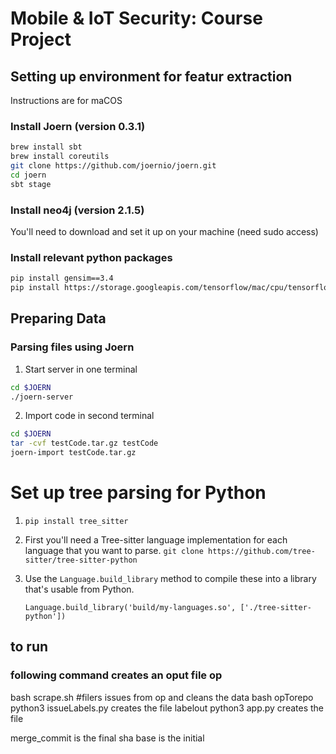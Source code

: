 # Mobile &amp; IoT Security: Course Project

## Setting up environment for featur extraction

Instructions are for maCOS

### Install Joern (version 0.3.1)

```bash
brew install sbt
brew install coreutils
git clone https://github.com/joernio/joern.git
cd joern
sbt stage
```

### Install neo4j (version 2.1.5)

You'll need to download and set it up on your machine (need sudo access)

### Install relevant python packages

```bash
pip install gensim==3.4
pip install https://storage.googleapis.com/tensorflow/mac/cpu/tensorflow-1.6.0-py3-none-any.whl
```

## Preparing Data

### Parsing files using Joern

1. Start server in one terminal

```bash
cd $JOERN
./joern-server
```

2. Import code in second terminal

```bash
cd $JOERN
tar -cvf testCode.tar.gz testCode
joern-import testCode.tar.gz
```

# Set up tree parsing for Python

1. `pip install tree_sitter`

2. First you'll need a Tree-sitter language implementation for each language that you want to parse.
    `git clone https://github.com/tree-sitter/tree-sitter-python`

3. Use the `Language.build_library` method to compile these into a library that's usable from Python.

    `Language.build_library('build/my-languages.so', ['./tree-sitter-python'])`

## to run
### following command creates an oput file op
bash scrape.sh
#filers issues from op and cleans the data
bash opTorepo
python3 issueLabels.py 
creates the file labelout
python3 app.py
creates the file 

merge_commit is the final sha
base is the initial
